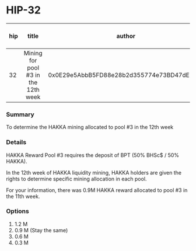 # HIP-32

| hip | title | author | created | duration | Snapshot Block Number |
|----------|:----------:|:----------:|:----------:|:----------:|:----------:|
| 32 | Mining for pool #3 in the 12th week | 0x0E29e5AbbB5FD88e28b2d355774e73BD47dE3bcd | 2020-11-17 13:00 | 1 | 11275428 |


### Summary
To determine the HAKKA mining allocated to pool #3 in the 12th week

### Details

HAKKA Reward Pool #3 requires the deposit of BPT (50% BHSc$ / 50% HAKKA).

In the 12th week of HAKKA liquidity mining, HAKKA holders are given the rights to determine specific mining allocation in each pool.

For your information, there was 0.9M HAKKA reward allocated to pool #3 in the 11th week.

### Options
1. 1.2 M 
2. 0.9 M (Stay the same)
3. 0.6 M
4. 0.3 M

